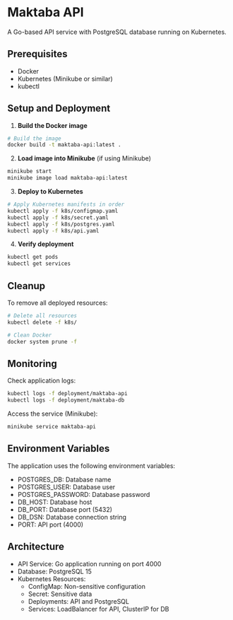# Maktaba API

A Go-based API service with PostgreSQL database running on Kubernetes.

## Prerequisites

- Docker
- Kubernetes (Minikube or similar)
- kubectl

## Setup and Deployment

1. **Build the Docker image**
```bash
# Build the image
docker build -t maktaba-api:latest .
```

2. **Load image into Minikube** (if using Minikube)
```bash
minikube start
minikube image load maktaba-api:latest
```

3. **Deploy to Kubernetes**
```bash
# Apply Kubernetes manifests in order
kubectl apply -f k8s/configmap.yaml
kubectl apply -f k8s/secret.yaml
kubectl apply -f k8s/postgres.yaml
kubectl apply -f k8s/api.yaml
```

4. **Verify deployment**
```bash
kubectl get pods
kubectl get services
```

## Cleanup

To remove all deployed resources:
```bash
# Delete all resources
kubectl delete -f k8s/

# Clean Docker
docker system prune -f
```

## Monitoring

Check application logs:
```bash
kubectl logs -f deployment/maktaba-api
kubectl logs -f deployment/maktaba-db
```

Access the service (Minikube):
```bash
minikube service maktaba-api
```

## Environment Variables

The application uses the following environment variables:
- POSTGRES_DB: Database name
- POSTGRES_USER: Database user
- POSTGRES_PASSWORD: Database password
- DB_HOST: Database host
- DB_PORT: Database port (5432)
- DB_DSN: Database connection string
- PORT: API port (4000)

## Architecture

- API Service: Go application running on port 4000
- Database: PostgreSQL 15
- Kubernetes Resources:
  - ConfigMap: Non-sensitive configuration
  - Secret: Sensitive data
  - Deployments: API and PostgreSQL
  - Services: LoadBalancer for API, ClusterIP for DB
